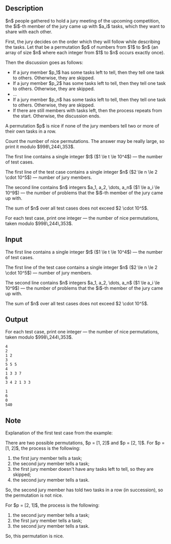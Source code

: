 ## Description

<div><p>$n$ people gathered to hold a jury meeting of the upcoming competition, the $i$-th member of the jury came up with $a_i$ tasks, which they want to share with each other.</p><p>First, the jury decides on the order which they will follow while describing the tasks. Let that be a permutation $p$ of numbers from $1$ to $n$ (an array of size $n$ where each integer from $1$ to $n$ occurs exactly once).</p><p>Then the discussion goes as follows:</p><ul> <li> If a jury member $p_1$ has some tasks left to tell, then they tell one task to others. Otherwise, they are skipped. </li><li> If a jury member $p_2$ has some tasks left to tell, then they tell one task to others. Otherwise, they are skipped. </li><li> ... </li><li> If a jury member $p_n$ has some tasks left to tell, then they tell one task to others. Otherwise, they are skipped. </li><li> If there are still members with tasks left, then the process repeats from the start. Otherwise, the discussion ends. </li></ul><p>A permutation $p$ is nice if none of the jury members tell two or more of their own tasks in a row. </p><p>Count the number of nice permutations. The answer may be really large, so print it modulo $998\,244\,353$.</p></div><div class="input-specification"><p>The first line contains a single integer $t$ ($1 \le t \le 10^4$)&nbsp;— the number of test cases.</p><p>The first line of the test case contains a single integer $n$ ($2 \le n \le 2 \cdot 10^5$)&nbsp;— number of jury members.</p><p>The second line contains $n$ integers $a_1, a_2, \dots, a_n$ ($1 \le a_i \le 10^9$)&nbsp;— the number of problems that the $i$-th member of the jury came up with.</p><p>The sum of $n$ over all test cases does not exceed $2 \cdot 10^5$.</p></div><div class="output-specification"><p>For each test case, print one integer&nbsp;— the number of nice permutations, taken modulo $998\,244\,353$.</p></div>

## Input

<p>The first line contains a single integer $t$ ($1 \le t \le 10^4$)&nbsp;— the number of test cases.</p><p>The first line of the test case contains a single integer $n$ ($2 \le n \le 2 \cdot 10^5$)&nbsp;— number of jury members.</p><p>The second line contains $n$ integers $a_1, a_2, \dots, a_n$ ($1 \le a_i \le 10^9$)&nbsp;— the number of problems that the $i$-th member of the jury came up with.</p><p>The sum of $n$ over all test cases does not exceed $2 \cdot 10^5$.</p>

## Output

<p>For each test case, print one integer&nbsp;— the number of nice permutations, taken modulo $998\,244\,353$.</p>





```input1
4
2
1 2
3
5 5 5
4
1 3 3 7
6
3 4 2 1 3 3
```




```output1
1
6
0
540
```



## Note

<p>Explanation of the first test case from the example:</p><p>There are two possible permutations, $p = [1, 2]$ and $p = [2, 1]$. For $p = [1, 2]$, the process is the following:</p><ol> <li> the first jury member tells a task; </li><li> the second jury member tells a task; </li><li> the first jury member doesn't have any tasks left to tell, so they are skipped; </li><li> the second jury member tells a task. </li></ol><p>So, the second jury member has told two tasks in a row (in succession), so the permutation is not nice.</p><p>For $p = [2, 1]$, the process is the following:</p><ol> <li> the second jury member tells a task; </li><li> the first jury member tells a task; </li><li> the second jury member tells a task. </li></ol><p>So, this permutation is nice.</p>
